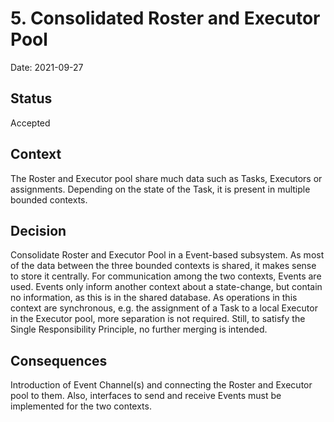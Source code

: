 # 5. Consolidated Roster and Executor Pool

Date: 2021-09-27

## Status

Accepted

## Context

The Roster and Executor pool share much data such as Tasks, Executors or assignments. Depending on the state of the Task, it is present in multiple bounded contexts.

## Decision

Consolidate Roster and Executor Pool in a Event-based subsystem.
As most of the data between the three bounded contexts is shared, it makes sense to store it centrally. For communication among the two contexts, Events are used. Events only inform another context about a state-change, but contain no information, as this is in the shared database.
As operations in this context are synchronous, e.g. the assignment of a Task to a local Executor in the Executor pool, more separation is not required.
Still, to satisfy the Single Responsibility Principle, no further merging is intended.

## Consequences

Introduction of Event Channel(s) and connecting the Roster and Executor pool to them. Also, interfaces to send and receive Events must be implemented for the two contexts.
